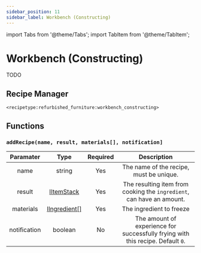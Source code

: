 ```yaml
---
sidebar_position: 11
sidebar_label: Workbench (Constructing)
---
```


import Tabs from '@theme/Tabs';
import TabItem from '@theme/TabItem';

# Workbench (Constructing)

TODO

## Recipe Manager
`<recipetype:refurbished_furniture:workbench_constructing>`

## Functions

### `addRecipe(name, result, materials[], notification]`

|  Paramater  |                                          Type                                           | Required |                                    Description                                    |
| :---------: | :-------------------------------------------------------------------------------------: | :------: | :-------------------------------------------------------------------------------: |
|    name     |                                         string                                          |   Yes    |                      The name of the recipe, must be unique.                      |
|   result    |     [IItemStack](https://docs.blamejared.com/1.20.4/en/vanilla/api/item/IItemStack)     |   Yes    |       The resulting item from cooking the `ingredient`, can have an amount.       |
|    materials    | [IIngredient[]](https://docs.blamejared.com/1.20.4/en/vanilla/api/ingredient/IIngredient) |   Yes    |                             The ingredient to freeze                              |
| notification  |                                          boolean                                          |    No    | The amount of experience for successfully frying with this recipe. Default `0`. |
